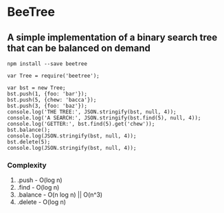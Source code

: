 # BeeTree

## A simple implementation of a binary search tree that can be balanced on demand

```
npm install --save beetree
```

```
var Tree = require('beetree');

var bst = new Tree;
bst.push(1, {foo: 'bar'});
bst.push(5, {chew: 'bacca'});
bst.push(3, {foo: 'baz'});
console.log('THE TREE:', JSON.stringify(bst, null, 4));
console.log('A SEARCH:', JSON.stringify(bst.find(5), null, 4));
console.log('GETTER:', bst.find(5).get('chew'));
bst.balance();
console.log(JSON.stringify(bst, null, 4));
bst.delete(5);
console.log(JSON.stringify(bst, null, 4));
```

### Complexity

1. .push - O(log n)
2. .find - O(log n)
3. .balance - O(n log n) || O(n^3)
4. .delete - O(log n)

